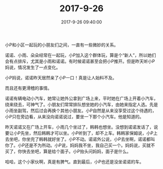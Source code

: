 ﻿---
title: "2017-9-26"
date: 2017-9-26 09:40:00
tags:
categories: 爸爸
---
小P和小区一起玩的小朋友们之间，一直有一些微妙的关系。

诺诺、小雨、朵朵经常在一起玩，小P加入这个群体玩，算是个“新人”，所以她们会有点排斥，尤其是小雨和诺诺。有时候诺诺甚至会把小P推开。但是昨天听小P妈说，情况发生了一点变化。

小P妈说，诺诺昨天居然亲了小P一口！真是让人始料不及。

而且还有更滑稽的事情。

诺诺有辆电动小汽车，她常让她外公拿到广场上来，平时她在广场上开着小汽车，绕来绕去，可神气了。小朋友们常常排队想坐她的小汽车，由她来指定人选。先是小雨坐副驾，然后过会再换个其他小朋友。小P自然是从来没享受过这个待遇的，小P只在旁边看，从来没向诺诺说过，要坐一下那个小汽车。他是知道的。

昨天诺诺又在广场上开车，小雨几个坐过了，韩韩也想坐。没想到诺诺发话了，说要让小P先坐，然后韩韩才可以坐。小P听到了，却不上车。韩韩家保姆说，小P上去坐吧，你坐完了韩韩就好坐了。小P不动。诺诺外公说，小P去坐啊，诺诺都叫你了。小P还是不为所动。小P说，妈妈我不坐，我自己买一个。妈妈说，买就不买了，你快去坐吧，算是给个面子。小P抬头问妈妈，面子是什么。

哈哈，这个小家伙啊，真是有脾气。直到最后，小P也还是没坐诺诺的车。